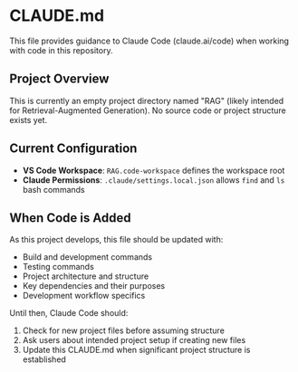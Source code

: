 # CLAUDE.md

This file provides guidance to Claude Code (claude.ai/code) when working with code in this repository.

## Project Overview

This is currently an empty project directory named "RAG" (likely intended for Retrieval-Augmented Generation). No source code or project structure exists yet.

## Current Configuration

- **VS Code Workspace**: `RAG.code-workspace` defines the workspace root
- **Claude Permissions**: `.claude/settings.local.json` allows `find` and `ls` bash commands

## When Code is Added

As this project develops, this file should be updated with:
- Build and development commands
- Testing commands
- Project architecture and structure
- Key dependencies and their purposes
- Development workflow specifics

Until then, Claude Code should:
1. Check for new project files before assuming structure
2. Ask users about intended project setup if creating new files
3. Update this CLAUDE.md when significant project structure is established